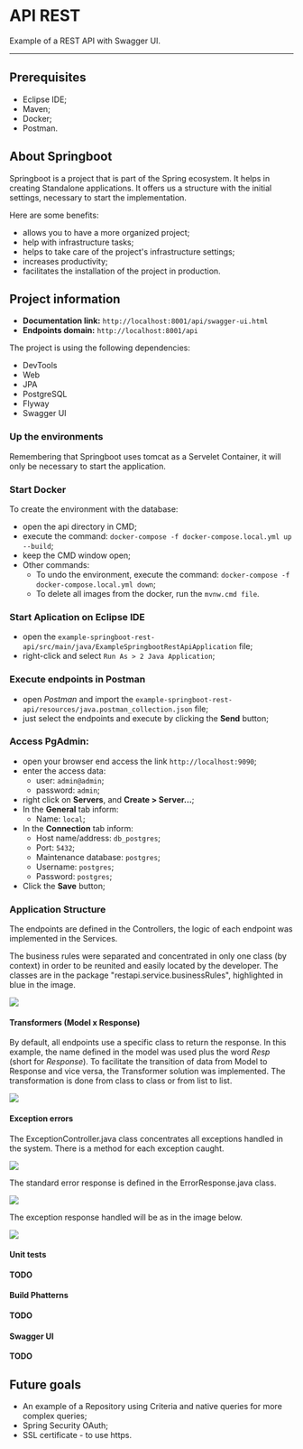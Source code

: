 # API REST

Example of a REST API with Swagger UI.

___

## Prerequisites

- Eclipse IDE;
- Maven;
- Docker;
- Postman.


## About Springboot

Springboot is a project that is part of the Spring ecosystem. It helps in creating Standalone applications. It offers us a structure with the initial settings, necessary to start the implementation.

Here are some benefits:

- allows you to have a more organized project;
- help with infrastructure tasks;
- helps to take care of the project's infrastructure settings;
- increases productivity;
- facilitates the installation of the project in production.


## Project information

- **Documentation link:** `http://localhost:8001/api/swagger-ui.html`
- **Endpoints domain:** `http://localhost:8001/api`

The project is using the following dependencies:

- DevTools
- Web
- JPA
- PostgreSQL
- Flyway
- Swagger UI


### Up the environments

Remembering that Springboot uses tomcat as a Servelet Container, it will only be necessary to start the application.


### Start Docker

To create the environment with the database:
- open the api directory in CMD;
- execute the command: `docker-compose -f docker-compose.local.yml up --build`;
- keep the CMD window open;
- Other commands:
    - To undo the environment, execute the command: `docker-compose -f docker-compose.local.yml down`;
    - To delete all images from the docker, run the `mvnw.cmd file`.


### Start Aplication on Eclipse IDE

- open the `example-springboot-rest-api/src/main/java/ExampleSpringbootRestApiApplication` file;
- right-click and select `Run As > 2 Java Application`;


### Execute endpoints in Postman

- open *Postman* and import the `example-springboot-rest-api/resources/java.postman_collection.json` file;
- just select the endpoints and execute by clicking the **Send** button;


### Access PgAdmin:
- open your browser end access the link `http://localhost:9090`;
- enter the access data:
    - user: `admin@admin`;
    - password: `admin`;
- right click on **Servers**, and **Create > Server...**;
- In the **General** tab inform:
    - Name: `local`;
- In the **Connection** tab inform:
    - Host name/address: `db_postgres`;
    - Port: `5432`;
    - Maintenance database: `postgres`;
    - Username: `postgres`;
    - Password: `postgres`;
- Click the **Save** button;


### Application Structure

The endpoints are defined in the Controllers, the logic of each endpoint was implemented in the Services.

The business rules were separated and concentrated in only one class (by context) in order to be reunited and easily located by the developer. The classes are in the package "restapi.service.businessRules", highlighted in blue in the image.

![](https://github.com/felipesulzbach/example-springboot-rest-api/blob/master/resources/img/Application_Structure/business_rules.png)


#### Transformers (Model x Response)

By default, all endpoints use a specific class to return the response. In this example, the name defined in the model was used plus the word *Resp* (short for *Response*).
To facilitate the transition of data from Model to Response and vice versa, the Transformer solution was implemented. The transformation is done from class to class or from list to list.

![](https://github.com/felipesulzbach/example-springboot-rest-api/blob/master/resources/img/Application_Structure/trasformer.png)


#### Exception errors

The ExceptionController.java class concentrates all exceptions handled in the system. There is a method for each exception caught.

![](https://github.com/felipesulzbach/example-springboot-rest-api/blob/master/resources/img/Application_Structure/exception.png)

The standard error response is defined in the ErrorResponse.java class.

![](https://github.com/felipesulzbach/example-springboot-rest-api/blob/master/resources/img/Application_Structure/default_error_response_class.png)

The exception response handled will be as in the image below.

![](https://github.com/felipesulzbach/example-springboot-rest-api/blob/master/resources/img/Application_Structure/default_error_response.png)


#### Unit tests

**TODO**


#### Build Phatterns

**TODO**


#### Swagger UI

**TODO**


## Future goals

- An example of a Repository using Criteria and native queries for more complex queries;
- Spring Security OAuth;
- SSL certificate - to use https.
